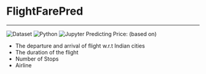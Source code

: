 # FlightFarePred
----------------------------------------------------------------------------
![Dataset](https://img.shields.io/badge/Kaggle-darkblue.svg)
![Python](https://img.shields.io/badge/Python-3.8-blue.svg)
![Jupyter](https://img.shields.io/badge/Jupyter-orange.svg) 
Predicting Price: (based on)
- The departure and arrival of flight w.r.t Indian cities
- The duration of the flight
- Number of Stops 
- Airline
